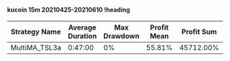 #### kucoin 15m 20210425-20210610 !heading
| Strategy Name | Average Duration | Max Drawdown | Profit Mean | Profit Sum | Profit Total | Trade Count | Win Rate |
| ------------- | ---------------- | ------------ | ----------- | ---------- | ------------ | ----------- | -------- |
| MultiMA_TSL3a | 0:47:00          | 0%           | 55.81%      | 45712.00%  | 13169.00%    | 819         | 64.59%   |